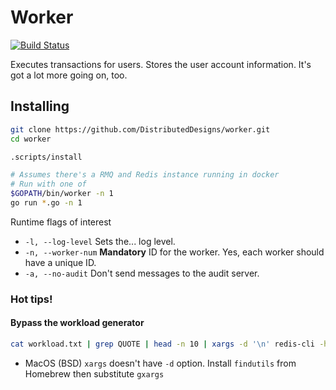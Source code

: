 Worker
====
[![Build Status](https://travis-ci.org/DistributedDesigns/worker.svg?branch=master)](https://travis-ci.org/DistributedDesigns/worker)

Executes transactions for users. Stores the user account information. It's got a lot more going on, too.

## Installing
```sh
git clone https://github.com/DistributedDesigns/worker.git
cd worker

.scripts/install

# Assumes there's a RMQ and Redis instance running in docker
# Run with one of
$GOPATH/bin/worker -n 1
go run *.go -n 1
```
Runtime flags of interest
- `-l, --log-level` Sets the... log level.
- `-n, --worker-num` **Mandatory** ID for the worker. Yes, each worker should have a unique ID.
- `-a, --no-audit` Don't send messages to the audit server.

### Hot tips!
#### Bypass the workload generator
```sh
cat workload.txt | grep QUOTE | head -n 10 | xargs -d '\n' redis-cli -h localhost -p 44431 RPUSH worker:1:pendingtx
```
- MacOS (BSD) `xargs` doesn't have `-d` option. Install `findutils` from Homebrew then substitute `gxargs`
